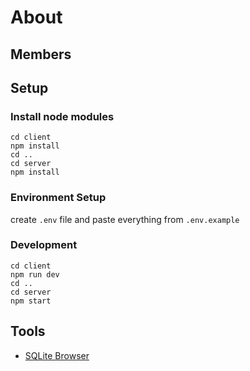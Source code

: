 # About


## Members


## Setup
### Install node modules
```
cd client
npm install
cd ..
cd server
npm install
```

### Environment Setup
create `.env` file and paste everything from `.env.example`

### Development
```
cd client
npm run dev
cd ..
cd server
npm start
```


## Tools

- [SQLite Browser](https://sqlitebrowser.org/dl/)
